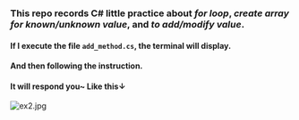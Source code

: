 ### This repo records C# little practice about *for loop*, *create array for known/unknown value*, and *to add/modify value*.   
#### If I execute the file `add_method.cs`, the terminal will display.  
#### And then following the instruction. 
#### It will respond you~ Like this↓
![ex2.jpg]([https://github.com/sleepingjun/addarray_method/blob/master/ex.JPG](https://github.com/sleepingjun/addarray_method/blob/master/ex2.JPG))
